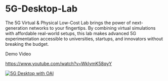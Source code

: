 # 5G-Desktop-Lab
The 5G Virtual &amp; Physical Low-Cost Lab brings the power of next-generation networks to your fingertips. By combining virtual simulations with affordable real-world setups, this lab makes advanced 5G experimentation accessible to universities, startups, and innovators without breaking the budget.

Demo Video 

https://www.youtube.com/watch?v=WkIymK58qyY

[![5G Desktop with OAI ](https://img.youtube.com/vi/WkIymK58qyY/0.jpg)](https://www.youtube.com/watch?v=WkIymK58qyY)

